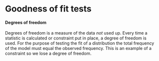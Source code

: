 # Goodness of fit tests

#### Degrees of freedom

Degrees of freedom is a measure of the data _not_ used up. Every time a statistic is calculated or constraint put in place, a degree of freedom is used. For the purpose of testing the fit of a distribution the total frequency of the model must equal the observed frequency. This is an example of a constraint so we lose a degree of freedom.



